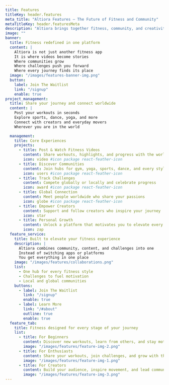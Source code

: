 ```yaml
---
title: Features
titleKey: header.features
meta_title: "Altiora Features — The Future of Fitness and Community"
metaTitleKey: header.featuresMeta
description: "Altiora brings together fitness, community, and creativity. Share workouts, join challenges, and connect with movers everywhere."
image: ""
banner:
  title: Fitness redefined in one platform
  content: |
    Altiora is not just another fitness app  
    It is where videos become stories  
    Where communities grow  
    Where challenges push you forward  
    Where every journey finds its place  
  image: "/images/features-banner-img.png"
  button:
    label: Join The Waitlist
    link: "/signup"
    enable: true
project_management:
  title: Share your journey and connect worldwide
  content: |
    Post your workouts in seconds  
    Explore sports, dance, yoga, and more  
    Connect with creators and everyday movers  
    Wherever you are in the world

  management:
    title: Core Experiences
    projects:
      - title: Post & Watch Fitness Videos
        content: Share workouts, highlights, and progress with the world
        icon: video #icon package react-feather-icon
      - title: Discover Communities
        content: Join hubs for gym, yoga, sports, dance, and every style of movement
        icon: users #icon package react-feather-icon
      - title: Track Challenges
        content: Compete globally or locally and celebrate progress
        icon: award #icon package react-feather-icon
      - title: Global Connection
        content: Meet people worldwide who share your passions
        icon: globe #icon package react-feather-icon
      - title: Empower Creators
        content: Support and follow creators who inspire your journey
        icon: star
      - title: Personal Growth
        content: Unlock a platform that motivates you to elevate every day
        icon: zap
  feature_service:
    title: Built to elevate your fitness experience
    description: |
      Altiora combines community, content, and challenges into one  
      Instead of switching apps or platforms  
      You get everything in one place
    image: "/images/features/collaborations.png"
    list:
      - One hub for every fitness style
      - Challenges to fuel motivation
      - Local and global communities
    buttons:
      - label: Join The Waitlist
        link: "/signup"
        enable: true
      - label: Learn More
        link: "/#about"
        outline: true
        enable: true
  feature_tab:
    title: Fitness designed for every stage of your journey
    list:
      - title: For Beginners
        content: Discover new workouts, learn from others, and stay motivated from day one
        image: "/images/features/feature-img-2.png"
      - title: For Enthusiasts
        content: Share your workouts, join challenges, and grow with the community
        image: "/images/features/feature-img-1.png"
      - title: For Creators
        content: Build your audience, inspire movement, and lead communities worldwide
        image: "/images/features/feature-img-3.png"
---
```


